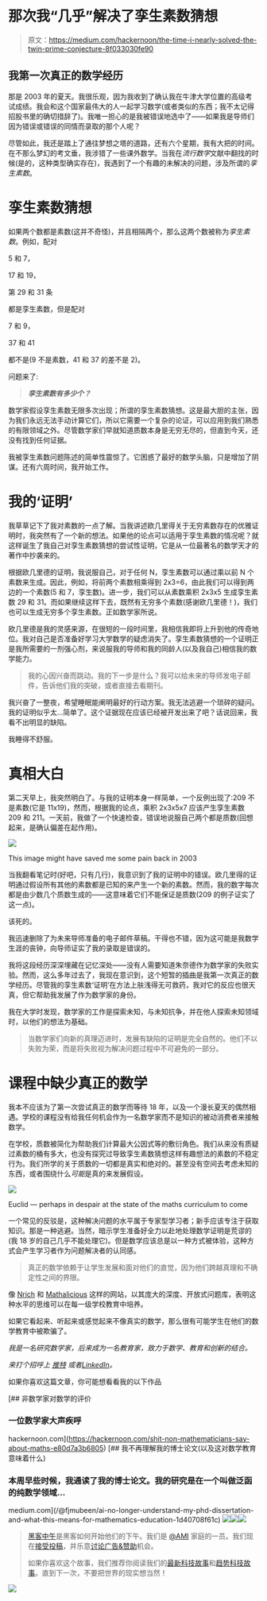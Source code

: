 # 那次我“几乎”解决了孪生素数猜想

> 原文：<https://medium.com/hackernoon/the-time-i-nearly-solved-the-twin-prime-conjecture-8f033030fe90>

## 我第一次真正的数学经历

那是 2003 年的夏天。我很乐观，因为我收到了确认我在牛津大学位置的高级考试成绩。我会和这个国家最伟大的人一起学习数学(或者类似的东西；我不太记得招股书里的确切措辞了)。我唯一担心的是我被错误地选中了——如果我是导师们因为错误或错误的同情而录取的那个人呢？

尽管如此，我还是踏上了通往梦想之塔的道路，还有六个星期，我有大把的时间。在不那么梦幻的考文垂，我涉猎了一些课外数学。当我在*流行数学*文献中翻找的时候(是的，这种类型确实存在)，我遇到了一个有趣的未解决的问题，涉及所谓的*孪生素数*。

# **孪生素数猜想**

如果两个数都是素数(这并不奇怪)，并且相隔两个，那么这两个数被称为*孪生素数*。例如，配对

5 和 7，

17 和 19，

第 29 和 31 条

都是孪生素数，但是配对

7 和 9，

37 和 41

都不是(9 不是素数，41 和 37 的差不是 2)。

问题来了:

> ***孪生素数有多少个？***

数学家假设孪生素数无限多次出现；所谓的孪生素数猜想。这是最大胆的主张，因为我们永远无法手动计算它们，所以它需要一个复杂的论证，可以应用到我们熟悉的有限领域之外。尽管数学家们早就知道质数本身是无穷无尽的，但直到今天，还没有找到任何证据。

我被孪生素数问题陈述的简单性震惊了。它困惑了最好的数学头脑，只是增加了阴谋。还有六周时间，我开始工作。

# **我的‘证明’**

我草草记下了我对素数的一点了解。当我讲述欧几里得关于无穷素数存在的优雅证明时，我突然有了一个新的想法。如果他的论点可以适用于孪生素数的情况呢？就这样诞生了我自己对孪生素数猜想的尝试性证明，它是从一位最著名的数学天才的著作中抄袭来的。

根据欧几里德的证明，我说服自己，对于任何 N，孪生素数可以通过乘以前 N 个素数来生成。因此，例如，将前两个素数相乘得到 2x3=6，由此我们可以得到两边的一个素数(5 和 7，孪生数)。进一步，我们可以从素数乘积 2x3x5 生成孪生素数 29 和 31。而如果继续这样下去，既然有无穷多个素数(感谢欧几里德！)，我们也可以生成无穷多个孪生素数。正如数学家所说。

欧几里德是我的灵感来源，在很短的一段时间里，我相信我即将上升到他的传奇地位。我对自己是否准备好学习大学数学的疑虑消失了。孪生素数猜想的一个证明正是我所需要的一剂强心剂，来说服我的导师和我的同龄人(以及我自己)相信我的数学能力。

> 我的心因兴奋而跳动。我的下一步是什么？我可以给未来的导师发电子邮件，告诉他们我的突破，或者直接去看期刊。

我兴奋了一整夜，希望睡眠能阐明最好的行动方案。我无法逃避一个琐碎的疑问。我的证明似乎太…简单了。这个证据现在应该已经被开发出来了吧？话说回来，我看不出明显的缺陷。

我睡得不舒服。

# 真相大白

第二天早上，我突然明白了。与我的证明本身一样简单，一个反例出现了:209 不是素数(它是 11x19)，然而，根据我的论点，乘积 2x3x5x7 应该产生孪生素数 209 和 211。一天前，我做了一个快速检查，错误地说服自己两个都是质数(回想起来，是确认偏差在起作用)。

![](img/f8a46e4737c2fa19fee404c40daa43f8.png)

This image might have saved me some pain back in 2003

当我翻看笔记时(好吧，只有几行)，我意识到了我的证明中的错误。欧几里得的证明通过假设所有其他的素数都是已知的来产生一个新的素数。然而，我的数字每次都是由少数几个质数生成的——这意味着它们不能保证是质数(209 的例子证实了这一点)。

该死的。

我迅速删除了为未来导师准备的电子邮件草稿。干得也不错，因为这可能是我数学生涯的丧钟，向导师证实了我的录取是错误的。

我将这段经历深深埋藏在记忆深处——没有人需要知道朱奈德作为数学家的失败实验。然而，这么多年过去了，我现在意识到，这个短暂的插曲是我第一次真正的数学经历。尽管我的孪生素数‘证明’在方法上肤浅得无可救药，我对它的反应也很天真，但它帮助我发展了作为数学家的身份。

我在大学时发现，数学家的工作是探索未知，与未知抗争，并在他人探索未知领域时，以他们的想法为基础。

> 当数学家们向新的真理迈进时，发展有缺陷的证明是完全自然的。他们不以失败为荣，而是将失败视为解决问题过程中不可避免的一部分。

# 课程中缺少真正的数学

我本不应该为了第一次尝试真正的数学而等待 18 年，以及一个漫长夏天的偶然相遇。学校的课程没有给我任何机会作为一名数学家而不是知识的被动消费者来接触数学。

在学校，质数被简化为帮助我们计算最大公因式等的敷衍角色。我们从来没有质疑过素数的桶有多大，也没有探究过导致孪生素数猜想这样有趣想法的素数的不稳定行为。我们所学的关于质数的一切都是真实和绝对的。甚至没有空间去考虑未知的东西，或者围绕什么*可能*是真的来发展假设。

![](img/01e475cb025443d1bf2f88a29896ec93.png)

Euclid — perhaps in despair at the state of the maths curriculum to come

一个常见的反驳是，这种解决问题的水平属于专家型学习者；新手应该专注于获取知识。那是一种逃避。当然，暗示学生准备好全力以赴地处理数学证明是荒谬的(我 18 岁的自己几乎不能处理它)。但是数学应该总是以一种方式被体验，这种方式会产生学习者作为问题解决者的认同感。

> 真正的数学依赖于让学生发展和面对他们的直觉，因为他们跨越真理和不确定性之间的界限。

像 [Nrich](http://nrich.maths.org/frontpage) 和 [Mathalicious](http://www.mathalicious.com) 这样的网站，以其庞大的深度、开放式问题库，表明这种水平的思维可以在每一级学校教育中培养。

如果它看起来、听起来或感觉起来不像真实的数学，那么很有可能学生在他们的数学教育中被欺骗了。

*我是一名研究数学家，后来成为一名教育家，致力于数学、教育和创新的结合。*

*来打个招呼上* [*推特*](https://twitter.com/fjmubeen) *或者*[*LinkedIn*](https://uk.linkedin.com/in/junaidmubeen)*。*

如果你喜欢这篇文章，你可能想看看我的以下作品

[](https://hackernoon.com/shit-non-mathematicians-say-about-maths-e80d7a3b6805) [## 非数学家对数学的评价

### 一位数学家大声疾呼

hackernoon.com](https://hackernoon.com/shit-non-mathematicians-say-about-maths-e80d7a3b6805) [](/@fjmubeen/ai-no-longer-understand-my-phd-dissertation-and-what-this-means-for-mathematics-education-1d40708f61c) [## 我不再理解我的博士论文(以及这对数学教育意味着什么)

### 本周早些时候，我通读了我的博士论文。我的研究是在一个叫做泛函的纯数学领域…

medium.com](/@fjmubeen/ai-no-longer-understand-my-phd-dissertation-and-what-this-means-for-mathematics-education-1d40708f61c) [![](img/50ef4044ecd4e250b5d50f368b775d38.png)](http://bit.ly/HackernoonFB)[![](img/979d9a46439d5aebbdcdca574e21dc81.png)](https://goo.gl/k7XYbx)[![](img/2930ba6bd2c12218fdbbf7e02c8746ff.png)](https://goo.gl/4ofytp)

> [黑客中午](http://bit.ly/Hackernoon)是黑客如何开始他们的下午。我们是 [@AMI](http://bit.ly/atAMIatAMI) 家庭的一员。我们现在[接受投稿](http://bit.ly/hackernoonsubmission)，并乐意[讨论广告&赞助](mailto:partners@amipublications.com)机会。
> 
> 如果你喜欢这个故事，我们推荐你阅读我们的[最新科技故事](http://bit.ly/hackernoonlatestt)和[趋势科技故事](https://hackernoon.com/trending)。直到下一次，不要把世界的现实想当然！

[![](img/be0ca55ba73a573dce11effb2ee80d56.png)](https://goo.gl/Ahtev1)